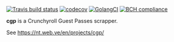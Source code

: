 [![Travis build status](https://travis-ci.com/ntrrg/cgp.svg?branch=master)](https://travis-ci.com/ntrrg/cgp)
[![codecov](https://codecov.io/gh/ntrrg/cgp/branch/master/graph/badge.svg)](https://codecov.io/gh/ntrrg/cgp)
[![GolangCI](https://golangci.com/badges/github.com/ntrrg/cgp.svg)](https://golangci.com/r/github.com/ntrrg/cgp)
[![BCH compliance](https://bettercodehub.com/edge/badge/ntrrg/cgp?branch=master)](https://bettercodehub.com/results/ntrrg/cgp)

**cgp** is a Crunchyroll Guest Passes scrapper.

See <https://nt.web.ve/en/projects/cgp/>

